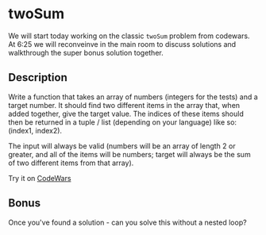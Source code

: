 # twoSum

We will start today working on the classic `twoSum` problem from codewars.  
At 6:25 we will reconveinve in the main room to discuss solutions and walkthrough the super bonus solution together.

## Description 
Write a function that takes an array of numbers (integers for the tests) and a target number. It should find two different items in the array that, when added together, give the target value. The indices of these items should then be returned in a tuple / list (depending on your language) like so: (index1, index2).

The input will always be valid (numbers will be an array of length 2 or greater, and all of the items will be numbers; target will always be the sum of two different items from that array).

Try it on [CodeWars](https://www.codewars.com/kata/52c31f8e6605bcc646000082)

## Bonus 
Once you've found a solution - can you solve this without a nested loop?


